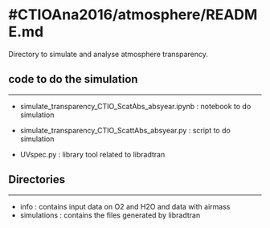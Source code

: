 #CTIOAna2016/atmosphere/README.md
================================

Directory to simulate and analyse atmosphere transparency.

 
## code to do the simulation
----------------------------

- simulate_transparency_CTIO_ScatAbs_absyear.ipynb : notebook to do simulation
- simulate_transparency_CTIO_ScattAbs_absyear.py : script to do simulation

- UVspec.py : library tool related to libradtran

## Directories
-------------
- info : contains input data on O2 and H2O and data with airmass
- simulations : contains the files generated by libradtran
